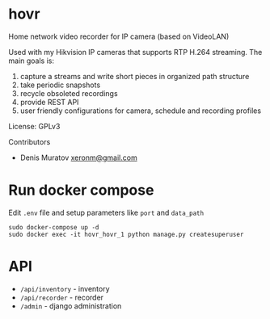 hovr
===============
Home network video recorder for IP camera (based on VideoLAN)

Used with my Hikvision IP cameras that supports RTP H.264 streaming. 
The main goals is:
1. capture a streams and write short pieces in organized path structure
2. take periodic snapshots
3. recycle obsoleted recordings
4. provide REST API
5. user friendly configurations for camera, schedule and recording profiles

License: GPLv3

Contributors
- Denis Muratov <xeronm@gmail.com>

# Run docker compose

Edit `.env` file and setup parameters like `port` and `data_path`

```
sudo docker-compose up -d
sudo docker exec -it hovr_hovr_1 python manage.py createsuperuser
```

# API
- `/api/inventory` - inventory
- `/api/recorder` - recorder
- `/admin` - django administration